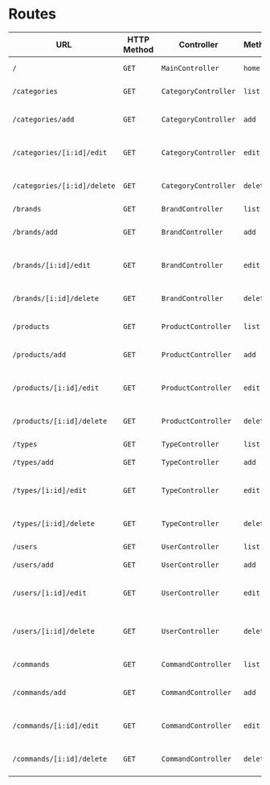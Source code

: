 # Routes

| URL | HTTP Method | Controller | Method | Title | Content | Comment |
| ------------------------------------- | ----------- | ---------------------- | ---------- | ---------------- | ------------------------- | ------------------------------------------- |
| `/` | `GET` | `MainController` | `home` | oShop Backoffice | Backoffice dashboard | - |
| `/categories` | `GET` | `CategoryController` | `list` | Categories list | Categories list | - |
| `/categories/add` | `GET` | `CategoryController` | `add` | Add category | Form to add a category | - |
| `/categories/[i:id]/edit` | `GET` | `CategoryController` | `edit` | Edit category | Form to edit a category | [i:id] is the category to edit |
| `/categories/[i:id]/delete` | `GET` | `CategoryController` | `delete` | Delete category | Category delete | [i:id] is the category to delete |
| `/brands` | `GET` | `BrandController` | `list` | Brands list | Brands list | - |
| `/brands/add` | `GET` | `BrandController` | `add` | Add brand | Form to add a brand | - |
| `/brands/[i:id]/edit` | `GET` | `BrandController` | `edit` | Edit brand | Form to edit a brand | [i:id] is the brand to edit |
| `/brands/[i:id]/delete` | `GET` | `BrandController` | `delete` | Delete brand | Brand delete | [i:id] is the brand to delete |
| `/products` | `GET` | `ProductController` | `list` | Products list | Products list | - |
| `/products/add` | `GET` | `ProductController` | `add` | Add product | Form to add a product | - |
| `/products/[i:id]/edit` | `GET` | `ProductController` | `edit` | Edit product | Form to edit a product | [i:id] is the product to edit |
| `/products/[i:id]/delete` | `GET` | `ProductController` | `delete` | Delete product | Product delete | [i:id] is the product to delete |
| `/types` | `GET` | `TypeController` | `list` | Types list | Types list | - |
| `/types/add` | `GET` | `TypeController` | `add` | Add type | Form to add a type | - |
| `/types/[i:id]/edit` | `GET` | `TypeController` | `edit` | Edit type | Form to edit a type | [i:id] is the type to edit |
| `/types/[i:id]/delete` | `GET` | `TypeController` | `delete` | Delete type | Type delete | [i:id] is the type to delete |
| `/users` | `GET` | `UserController` | `list` | Users list | Users list | - |
| `/users/add` | `GET` | `UserController` | `add` | Add user | Form to add a user | - |
| `/users/[i:id]/edit` | `GET` | `UserController` | `edit` | Edit user | Form to edit a user | [i:id] is the user to edit |
| `/users/[i:id]/delete` | `GET` | `UserController` | `delete` | Delete user | User delete | User delete[i:id] is the user to delete |
| `/commands` | `GET` | `CommandController` | `list` | Commands list | Commands list | - |
| `/commands/add` | `GET` | `CommandController` | `add` | Add command | Form to add a command | - |
| `/commands/[i:id]/edit` | `GET` | `CommandController` | `edit` | Edit command | Form to edit a command | [i:id] is the command to edit |
| `/commands/[i:id]/delete` | `GET` | `CommandController` | `delete` | Delete command | Command delete | [i:id] is the command to delete |